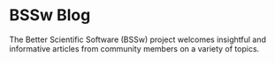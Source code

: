 # BSSw Blog

The Better Scientific Software (BSSw) project welcomes insightful and informative articles from community members on a variety of topics.
